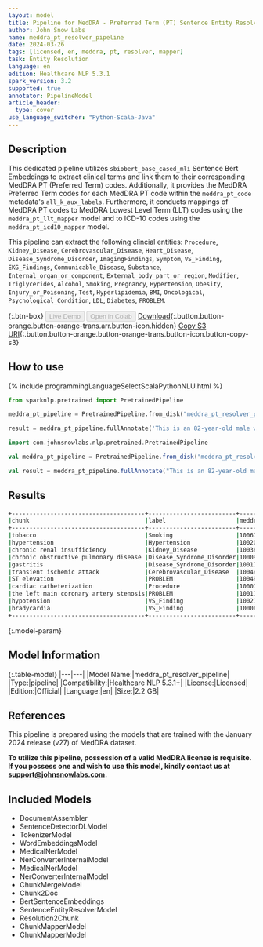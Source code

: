 ```yaml
---
layout: model
title: Pipeline for MedDRA - Preferred Term (PT) Sentence Entity Resolver
author: John Snow Labs
name: meddra_pt_resolver_pipeline
date: 2024-03-26
tags: [licensed, en, meddra, pt, resolver, mapper]
task: Entity Resolution
language: en
edition: Healthcare NLP 5.3.1
spark_version: 3.2
supported: true
annotator: PipelineModel
article_header:
  type: cover
use_language_switcher: "Python-Scala-Java"
---
```


## Description

This dedicated pipeline utilizes `sbiobert_base_cased_mli` Sentence Bert Embeddings to extract clinical terms and link them to their corresponding MedDRA PT (Preferred Term) codes. Additionally, it provides the MedDRA Preferred Term codes for each MedDRA PT code within the `meddra_pt_code` metadata's `all_k_aux_labels`. Furthermore, it conducts mappings of MedDRA PT codes to MedDRA Lowest Level Term (LLT) codes using the `meddra_pt_llt_mapper` model and to ICD-10 codes using the `meddra_pt_icd10_mapper` model.

This pipeline can extract the following clincial entities: `Procedure`, `Kidney_Disease`, `Cerebrovascular_Disease`, `Heart_Disease`, `Disease_Syndrome_Disorder`, `ImagingFindings`, `Symptom`, `VS_Finding`, `EKG_Findings`, `Communicable_Disease`, `Substance`, `Internal_organ_or_component`, `External_body_part_or_region`, `Modifier`, `Triglycerides`, `Alcohol`, `Smoking`, `Pregnancy`, `Hypertension`, `Obesity`, `Injury_or_Poisoning`, `Test`, `Hyperlipidemia`, `BMI`, `Oncological`, `Psychological_Condition`, `LDL`, `Diabetes`, `PROBLEM`.

{:.btn-box}
<button class="button button-orange" disabled>Live Demo</button>
<button class="button button-orange" disabled>Open in Colab</button>
[Download](https://s3.amazonaws.com/auxdata.johnsnowlabs.com/clinical/models/meddra_pt_resolver_pipeline_en_5.3.1_3.2_1711468297071.zip){:.button.button-orange.button-orange-trans.arr.button-icon.hidden}
[Copy S3 URI](s3://auxdata.johnsnowlabs.com/clinical/models/meddra_pt_resolver_pipeline_en_5.3.1_3.2_1711468297071.zip){:.button.button-orange.button-orange-trans.button-icon.button-copy-s3}

## How to use



<div class="tabs-box" markdown="1">
{% include programmingLanguageSelectScalaPythonNLU.html %}
  
```python
from sparknlp.pretrained import PretrainedPipeline

meddra_pt_pipeline = PretrainedPipeline.from_disk("meddra_pt_resolver_pipeline")

result = meddra_pt_pipeline.fullAnnotate('This is an 82-year-old male with a history of prior tobacco use, hypertension, chronic renal insufficiency, chronic obstructive pulmonary disease, gastritis, and transient ischemic attack. He initially presented to Braintree with ST elevation and was transferred to St. Margaret’s Center. He underwent cardiac catheterization because of the left main coronary artery stenosis, which was complicated by hypotension and bradycardia.')
```
```scala
import com.johnsnowlabs.nlp.pretrained.PretrainedPipeline

val meddra_pt_pipeline = PretrainedPipeline.from_disk("meddra_pt_resolver_pipeline")

val result = meddra_pt_pipeline.fullAnnotate("This is an 82-year-old male with a history of prior tobacco use, hypertension, chronic renal insufficiency, chronic obstructive pulmonary disease, gastritis, and transient ischemic attack. He initially presented to Braintree with ST elevation and was transferred to St. Margaret’s Center. He underwent cardiac catheterization because of the left main coronary artery stenosis, which was complicated by hypotension and bradycardia.")
```
</div>

## Results

```bash
+--------------------------------------+-------------------------+--------------+-------------------------------------+-----------------------------------------------------------------------------------+-------------------------------------------+
|chunk                                 |label                    |meddra_pt_code|resolution                           |icd10_mappings                                                                     |meddra_llt_mappings                        |
+--------------------------------------+-------------------------+--------------+-------------------------------------+-----------------------------------------------------------------------------------+-------------------------------------------+
|tobacco                               |Smoking                  |10067622      |tobacco interaction                  |NONE                                                                               |10067622:Tobacco interaction               |
|hypertension                          |Hypertension             |10020772      |hypertension                         |O10:Pre-existing hypertension complicating pregnancy, childbirth and the puerperium|10005747:Blood pressure high               |
|chronic renal insufficiency           |Kidney_Disease           |10038435      |renal failure                        |N19:Unspecified kidney failure                                                     |10016149:Failure kidney                    |
|chronic obstructive pulmonary disease |Disease_Syndrome_Disorder|10009033      |chronic obstructive pulmonary disease|J44:Other chronic obstructive pulmonary disease                                    |10008828:Chronic airflow limitation        |
|gastritis                             |Disease_Syndrome_Disorder|10017853      |gastritis                            |K29:Gastritis and duodenitis                                                       |10000769:Acute gastritis                   |
|transient ischemic attack             |Cerebrovascular_Disease  |10044390      |transient ischaemic attack           |G45:Transient cerebral ischaemic attacks and related syndromes                     |10022561:Intermittent cerebral claudication|
|ST elevation                          |PROBLEM                  |10049785      |atrial pressure increased            |NONE                                                                               |10049785:Atrial pressure increased         |
|cardiac catheterization               |Procedure                |10007815      |catheterisation cardiac              |Y84.0:Cardiac catheterization                                                      |10007527:Cardiac catheterisation           |
|the left main coronary artery stenosis|PROBLEM                  |10011089      |coronary artery stenosis             |NONE                                                                               |10011089:Coronary artery stenosis          |
|hypotension                           |VS_Finding               |10021097      |hypotension                          |I95:Hypotension                                                                    |10005753:Blood pressure low                |
|bradycardia                           |VS_Finding               |10006093      |bradycardia                          |R00.1:Bradycardia, unspecified                                                     |10006093:Bradycardia                       |
+--------------------------------------+-------------------------+--------------+-------------------------------------+-----------------------------------------------------------------------------------+-------------------------------------------+
```

{:.model-param}
## Model Information

{:.table-model}
|---|---|
|Model Name:|meddra_pt_resolver_pipeline|
|Type:|pipeline|
|Compatibility:|Healthcare NLP 5.3.1+|
|License:|Licensed|
|Edition:|Official|
|Language:|en|
|Size:|2.2 GB|

## References
This pipeline is prepared using the models that are trained with the January 2024 release (v27) of MedDRA dataset.

**To utilize this pipeline, possession of a valid MedDRA license is requisite. If you possess one and wish to use this model, kindly contact us at support@johnsnowlabs.com.**

## Included Models

- DocumentAssembler
- SentenceDetectorDLModel
- TokenizerModel
- WordEmbeddingsModel
- MedicalNerModel
- NerConverterInternalModel
- MedicalNerModel
- NerConverterInternalModel
- ChunkMergeModel
- Chunk2Doc
- BertSentenceEmbeddings
- SentenceEntityResolverModel
- Resolution2Chunk
- ChunkMapperModel
- ChunkMapperModel
